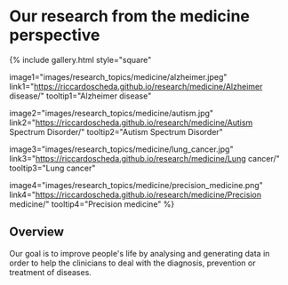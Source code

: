# <i class="fas research"></i>Our research from the medicine perspective

{%
  include gallery.html
  style="square"

  image1="images/research_topics/medicine/alzheimer.jpeg"
  link1="https://riccardoscheda.github.io/research/medicine/Alzheimer disease/"
  tooltip1="Alzheimer disease"

  image2="images/research_topics/medicine/autism.jpg"
  link2="https://riccardoscheda.github.io/research/medicine/Autism Spectrum Disorder/"
  tooltip2="Autism Spectrum Disorder"
  
  image3="images/research_topics/medicine/lung_cancer.jpg"
  link3="https://riccardoscheda.github.io/research/medicine/Lung cancer/"
  tooltip3="Lung cancer"
  
  image4="images/research_topics/medicine/precision_medicine.png"
  link4="https://riccardoscheda.github.io/research/medicine/Precision medicine/"
  tooltip4="Precision medicine"
%}

## Overview
Our goal is to improve people's life by analysing and generating data in order to help the clinicians to deal with the diagnosis, prevention or treatment of diseases.





